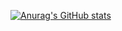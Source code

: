 [![Anurag's GitHub stats](https://github-readme-stats.vercel.app/api?username=FlamingBGJ)](https://github.com/anuraghazra/github-readme-stats)